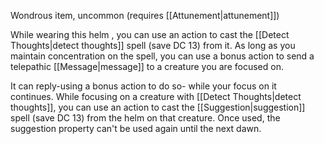 Wondrous item, uncommon (requires [[Attunement|attunement]]) 

While wearing this helm , you can use an action to cast the [[Detect Thoughts|detect thoughts]] spell (save DC 13) from it. As long as you maintain concentration on the spell, you can use a bonus action to send a telepathic [[Message|message]] to a creature you are focused on. 

It can reply-using a bonus action to do so- while your focus on it continues. While focusing on a creature with [[Detect Thoughts|detect thoughts]], you can use an action to cast the [[Suggestion|suggestion]] spell (save DC 13) from the helm on that creature. Once used, the suggestion property can't be used again until the next dawn.